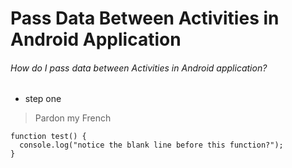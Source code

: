 # Pass Data Between Activities in Android Application

###### How do I pass data between Activities in Android application?

- step one

> Pardon my French



```
function test() {
  console.log("notice the blank line before this function?");
}
```

